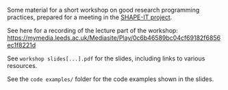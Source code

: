 Some material for a short workshop on good research programming practices, prepared for a meeting in the [SHAPE-IT project](https://www.shape-it.eu/).

See here for a recording of the lecture part of the workshop: https://mymedia.leeds.ac.uk/Mediasite/Play/0c6b46589bc04cf69182f6856ec1f8221d

See `workshop slides[...].pdf` for the slides, including links to various resources.

See the `code examples/` folder for the code examples shown in the slides.
